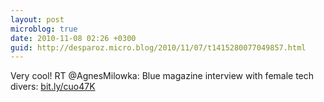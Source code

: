 ```yaml
---
layout: post
microblog: true
date: 2010-11-08 02:26 +0300
guid: http://desparoz.micro.blog/2010/11/07/t1415280077049857.html
---
```

Very cool! RT @AgnesMilowka: Blue magazine interview with female tech divers: [bit.ly/cuo47K](http://bit.ly/cuo47K)
